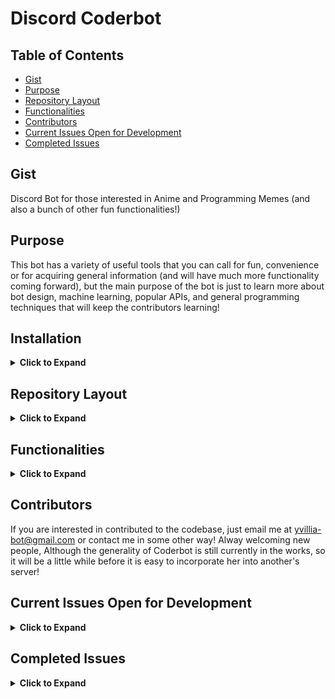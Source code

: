 # Discord Coderbot

## Table of Contents
 - [Gist](https://github.com/nnrogers515/discord-coderbot#gist)
 - [Purpose](https://github.com/nnrogers515/discord-coderbot#purpose)
 - [Repository Layout](https://github.com/nnrogers515/discord-coderbot#repository-layout)
 - [Functionalities](https://github.com/nnrogers515/discord-coderbot#functionalities)
 - [Contributors](https://github.com/nnrogers515/discord-coderbot#contributors)
 - [Current Issues Open for Development](https://github.com/nnrogers515/discord-coderbot#current-issues-open-for-development)
 - [Completed Issues](https://github.com/nnrogers515/discord-coderbot#completed-issues)


## Gist
Discord Bot for those interested in Anime and Programming Memes (and also a bunch of other fun functionalities!)

## Purpose
This bot has a variety of useful tools that you can call for fun, convenience or for acquiring general information (and will have much more functionality coming forward), but the main purpose of the bot is just to learn more about bot design, machine learning, popular APIs, and general programming techniques that will keep the contributors learning! 

## Installation

<details>
  <summary> <strong>Click to Expand</strong></summary>
Currently in the process of being generalized. As of the current time, the best way to access Coderbot would be to:

1. Fork this codebase 
2. Create a discord bot via the [Developer Portal](https://discord.com/developers/applications) (I recommend [here](https://codeburst.io/discord-bot-tutorial-2020-a8a2e37e347c) for a good and thorough walkthrough!)
3. Give the bot any permissions you want (her @mention functionalities may be buggy unless she has some permissions, but otherwise she works fine for general purpose)
4. Take the bot-id TOKEN from your new application and put it as the "TOKEN" environment variable (either in a .env or as a config variable for hosts such as Heroku), then adjust the IDs within src/coderbot.py to match your channel IDs (found sending a message in discord containing "\#Channel-Name"

<em> However, That Sounds Like a Lot of Work! </em>

We are working to streamline this! We will try to make this as least painful as possible moving forward, but for now, if you are interested in using the bot, and stuck on setting it up, let me know via email to yvillia-bot@gmail.com or in the discussions, and I will do my best to help you!
</details>

## Repository Layout

<details>
  <summary> <strong>Click to Expand</strong></summary>
 
- .github/ - Contains Workflow and Issue Templates
- src/     - Contains Python Backend for Coderbot
    - bot.py - Classfile for Coderbot. Contains State Information and Discord Client Instance
    - coderbot.py - General Discord Client Event Responses and Commands
    - function.py - Helper Functions and Handlers for Dialogue, Reactions, and Commands
    - redditAPI.py - Initializes a Reddit Instance using Coderbot's Reddit Credentials
    
- test/    - Contains unit testing for functions
    - test_bot.py - Unit Tests for bot.py Class Functions
    - test_coderbot.py - Unit Tests for coderbot.py Discord Event Handlers
    - test_function.py - Unit Tests for Helper Functions and Handlers
    - test_redditAPI.py - Unit Test of Reddit Instance Initialization
    
- websrc/  - Contains frontend components for Django Heroku Webapp
    - Still in Development

- .replit - If you want to code on Repl.it
- Dockerfile - If you want to try to containerize Coderbot
- Procfile - For Heroku Worker Dyno (also the commands for local execution)
</details>

## Functionalities

<details>
  <summary> <strong>Click to Expand</strong></summary>
 
  Sample Functionalities:
  - !Poll - Produces Emote Reactions on Message for Suitible for Polls
  - !Flip or !Coin - Returns "Heads" or "Tails" on Request
  - !Roll #d# - Return the result of dice rolls where the # before the d represents the number of dice thrown (maximum 100 for performance and spam prevention reasons), and the number after the d represents the number of faces on each die.
  - !Help - Displays a List of Commands
  - !Pogchamp @mention ... - Fun Chat Command
  - !Ban @mention ... - Not a Ban but a Punishment!
  - Sleep and Awake Protocols - If you find her to be annoying, simply tell her to sleep with "Oyasumi" and she won't answer commands until woken up with "Ohayo", you can see her current state under her profile in discord
  - Good Bot and Bad Bot, as well as list functionalities will be coming soon, along with a bunch of other features
  - !Kill - Emergency use kill switch will make her logout of discord and will require a server restart for her to come back (she shouldn't have any spamming
  
  For more documentation checkout the Wiki Pages (when they are finished!)
</details>

## Contributors
  If you are interested in contributed to the codebase, just email me at yvillia-bot@gmail.com or contact me in some other way! Alway welcoming new people, Although the generality of Coderbot is still currently in the works, so it will be a little while before it is easy to incorporate her into another's server! 
  
## Current Issues Open for Development

<details>
  <summary> <strong>Click to Expand</strong></summary>
 
<!-- openIssueTable -->

| Title                                                                                                                           |         Status          |                                                                                                                     Assignee                                                                                                                      | Body                                                                                                                                                                                                                                                                                                                                                                                                                                                                                                              |
| :------------------------------------------------------------------------------------------------------------------------------ | :---------------------: | :-----------------------------------------------------------------------------------------------------------------------------------------------------------------------------------------------------------------------------------------------: | :---------------------------------------------------------------------------------------------------------------------------------------------------------------------------------------------------------------------------------------------------------------------------------------------------------------------------------------------------------------------------------------------------------------------------------------------------------------------------------------------------------------- |
| <a href="https://github.com/nnrogers515/discord-coderbot/issues/17">Implementing Individual Chatbot Functionalities</a>         | :eight_spoked_asterisk: |                                                                                                                                                                                                                                                   | Basically utilize ML to have the bot learn from each member, and on command say something that is similar to a given member's speech pattern. This would likely take a while to make, and a very long time to test and make sure that it works properly, but this would be an enjoyable functionality in mimicry!<br /><br /><br />...                                                                                                                                                                            |
| <a href="https://github.com/nnrogers515/discord-coderbot/issues/15">Generalize Coderbot Code to work for any discord server</a> | :eight_spoked_asterisk: |                                                                                                                                                                                                                                                   | This will likely be the most difficult issue. The idea would be to make it as easy as possible for someone to take the Coderbot code and run a script to fill out the necessary server information and so forth. This may require having calls to a Rest API using a user's credentials to login to discord and pull the information in the server from there, or some other path that would require more research into. Due to how this bot operates it will be a bit difficult to setup<br /><br /><br />...    |
| <a href="https://github.com/nnrogers515/discord-coderbot/issues/14">Update README.md</a>                                        | :eight_spoked_asterisk: |                                                            <a href="https://github.com/nnrogers515"><img src="https://avatars.githubusercontent.com/u/38640928?v=4" width="20" /></a>                                                             | The README.md needs better instructions for setting up the bot for other servers and other general important information about the repository.<br /><br /><br />...                                                                                                                                                                                                                                                                                                                                               |
| <a href="https://github.com/nnrogers515/discord-coderbot/issues/13">Fix up Git Workflow</a>                                     | :eight_spoked_asterisk: |                                                            <a href="https://github.com/nnrogers515"><img src="https://avatars.githubusercontent.com/u/38640928?v=4" width="20" /></a>                                                             | Currently, the python workflow doesn't work well with how our repository is setup. I recommend looking at the .github-cli.yaml file, adding security scans and so forth through those tests (for branches outside of master, and maybe add a deploy pipeline).<br /><br /><br />...                                                                                                                                                                                                                               |
| <a href="https://github.com/nnrogers515/discord-coderbot/issues/12">Fill out the Coderbot Wiki</a>                              | :eight_spoked_asterisk: |                                                                                                                                                                                                                                                   | Our Github has a Wikipage that can be utilized as documentation for the bot functionalities. I would recommend collaborating with whoever is working on issue #7 as it is likely there would be an overlap in documentation for these portions.<br /><br /><br />...                                                                                                                                                                                                                                              |
| <a href="https://github.com/nnrogers515/discord-coderbot/issues/11">Research Alternatives to Heroku</a>                         | :eight_spoked_asterisk: |                                                            <a href="https://github.com/nnrogers515"><img src="https://avatars.githubusercontent.com/u/38640928?v=4" width="20" /></a>                                                             | While Heroku is great, it is severely limited with just free memberships. This issue involves researching into Alternatives to Heroku, with the main suggestion being AWS.<br /><br /><br />...                                                                                                                                                                                                                                                                                                                   |
| <a href="https://github.com/nnrogers515/discord-coderbot/issues/10">Create Bot Artwork</a>                                      | :eight_spoked_asterisk: |                                                                                                                                                                                                                                                   | Bot Artwork is currently just a meme of InternetExplorer-chan. It would be cool to have her own artwork or animation instead of a meme picture from my phone.<br /><br />This is really only if there is nothing else to do/someone is interested in doing this, it isn't really coding and requires a lot of time and artistic talent.<br />...                                                                                                                                                                  |
| <a href="https://github.com/nnrogers515/discord-coderbot/issues/9">Upgrade bot to run on docker</a>                             | :eight_spoked_asterisk: |                                                                                                                                                                                                                                                   | Utilizing Docker and a registry would make it easier to create multiple instances of the bot, should the desire for multiple servers become greater. Plus, it's just good for learning.<br /><br /><br />...                                                                                                                                                                                                                                                                                                      |
| <a href="https://github.com/nnrogers515/discord-coderbot/issues/8">Bot Emotions</a>                                             | :eight_spoked_asterisk: |                                                                                                                                                                                                                                                   | Currently the bot only has two states, "Asleep" and "Awake." Once chatbot functionalities have been implemented it would be cool to be able to have her switch states to varying emotions (angry, sad, etc...). <br /><br />This task would be to prepare the framework for having multiple states, likely by making changes to the bot.py class.<br />...                                                                                                                                                        |
| <a href="https://github.com/nnrogers515/discord-coderbot/issues/7">Create a Frontend Website for the Bot</a>                    | :eight_spoked_asterisk: | <a href="https://github.com/nnrogers515"><img src="https://avatars.githubusercontent.com/u/38640928?v=4" width="20" /></a>,<a href="https://github.com/RynoXLI"><img src="https://avatars.githubusercontent.com/u/40377123?v=4" width="20" /></a> | Heroku utilizes a Django python front-end for our bot, which currently is only running a regular worker dyno and not a web dyno. We can create a basic website through Heroku to serve API calls and serve as a monitoring/information gathering site for the bot.<br /><br /><br />...                                                                                                                                                                                                                           |
| <a href="https://github.com/nnrogers515/discord-coderbot/issues/6">Implement a database for chat statistics</a>                 | :eight_spoked_asterisk: |                                                                                                                                                                                                                                                   | Setup and connect the bot using Heroku's database to hold statistics and collected chat information past the running instance. If there is a preferable database alternative to Heroku, then feel free to research into it and try to set up the bot on there.<br /><br /><br />...                                                                                                                                                                                                                               |
| <a href="https://github.com/nnrogers515/discord-coderbot/issues/5">Figure out Something Cool to do for the Reddit API</a>       | :eight_spoked_asterisk: |                                                                                                                                                                                                                                                   | The code base for the RedditAPI is already incorporated and functional. Think of something fun to add that the bot can do by pulling from reddit (i.e. daily image posts, statistics, automatically pulling saved posts and posting them, etc...). RedditAPI documentation found [here](https://praw.readthedocs.io/en/latest/code_overview/reddit_instance.html#praw.Reddit).<br /><br />Note: We are utilizing the PRAW library to make API access easier https://asyncpraw.readthedocs.io/en/latest/.<br />... |
| <a href="https://github.com/nnrogers515/discord-coderbot/issues/4">Implement Music Functionality</a>                            | :eight_spoked_asterisk: |                                                                                                                                                                                                                                                   | This can be anything from playing music on command, to recommending songs that people have been listening to on spotify, or etc... <br /><br /><br />...                                                                                                                                                                                                                                                                                                                                                          |
| <a href="https://github.com/nnrogers515/discord-coderbot/issues/3">Reorganize and Document the Code</a>                         | :eight_spoked_asterisk: |                                                                                                                                                                                                                                                   | Prettify the code a bit and make things more readable. The more organized you can make it the better, just make sure it works. For proper documentation and file organizations see [Google's Python Style Guide](https://google.github.io/styleguide/pyguide.html).<br /><br /><br />...                                                                                                                                                                                                                          |
| <a href="https://github.com/nnrogers515/discord-coderbot/issues/1">Enable Chatbot ML Features</a>                               | :eight_spoked_asterisk: |                                                                                                                                                                                                                                                   | Implement a way to train the bot to respond using machine learning. If possible, live-learning while chatting with others would be beneficial to improving her performance.<br /><br /><br />...                                                                                                                                                                                                                                                                                                                  |

<!-- openIssueTable -->

</details>

## Completed Issues

<details>
 <summary> <strong>Click to Expand</strong></summary>
 
<!-- closedIssueTable -->

| Title                                                                                                                                       |   Status   | Assignee | Body                                                                  |
| :------------------------------------------------------------------------------------------------------------------------------------------ | :--------: | :------: | :-------------------------------------------------------------------- |
| <a href="https://github.com/nnrogers515/discord-coderbot/pull/20">Ryan web</a>                                                              | :no_entry: |          | Providing template flask API, and pyTest                              |
| <a href="https://github.com/nnrogers515/discord-coderbot/pull/19">Added flask API with examples and example pytest</a>                      | :no_entry: |          | Added flask api, and added pytest for flask.                          |
| <a href="https://github.com/nnrogers515/discord-coderbot/pull/18">Kralinc dev</a>                                                           | :no_entry: |          |                                                                       |
| <a href="https://github.com/nnrogers515/discord-coderbot/pull/16">Workflow adjust</a>                                                       | :no_entry: |          | updating workflow                                                     |
| <a href="https://github.com/nnrogers515/discord-coderbot/pull/2">Fixed code duplication with good_bot() and error messages. Refactored…</a> | :no_entry: |          | … epicID to serverID. Made reddit API resilient against not existing. |

<!-- closedIssueTable -->

</details>


